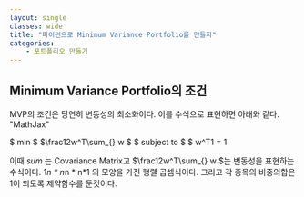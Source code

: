 ```yaml
---
layout: single
classes: wide
title: "파이썬으로 Minimum Variance Portfolio를 만들자"
categories:
    - 포트폴리오 만들기
---
```


## Minimum Variance Portfolio의 조건
MVP의 조건은 당연히 변동성의 최소화이다. 이를 수식으로 표현하면 아래와 같다. "MathJax"

$ min $  $\frac12w^T\sum_{} w $
$ subject to  $
$ w^T1 = 1

이때 $sum_{}$ 는 Covariance Matrix고 $\frac12w^T\sum_{} w $는 변동성을 표현하는 수식이다. 1*n * n*n * n*1 의 모양을 가진 행렬 곱셈식이다.
그리고 각 종목의 비중의합은 1이 되도록 제약함수를 둔것이다.
